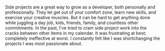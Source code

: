 Side projects are a great way to grow as a developer, both personally and professionally. They let get out of your comfort zone, learn new skills, and exercise your creative muscles. But it can be hard to get anything done while juggling a day job, kids, friends, family, and countless other commitments. In the past, I’ve tried to cram side project work into the cracks between other items in my calendar. It was frustrating at best; completely ineffective at worst. I constantly felt like I was shortchanging the projects I was *most* passionate about.
